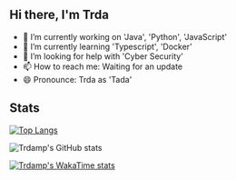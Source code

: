 ## Hi there, I'm Trda

- 🔭 I’m currently working on 'Java', 'Python', 'JavaScript'
- 🌱 I’m currently learning 'Typescript', 'Docker'
- 🤔 I’m looking for help with 'Cyber Security'
- 📫 How to reach me: Waiting for an update
- 😄 Pronounce: Trda as 'Tada'

## Stats
[![Top Langs](https://github-readme-stats.vercel.app/api/top-langs/?username=Trda092&langs_count=10)](https://github.com/anuraghazra/github-readme-stats)

![Trdamp's GitHub stats](https://github-readme-stats.vercel.app/api?username=trda092&show_icons=true&theme=radical)

[![Trdamp's WakaTime stats](https://github-readme-stats.vercel.app/api/wakatime?username=trda092)](https://github.com/anuraghazra/github-readme-stats)
